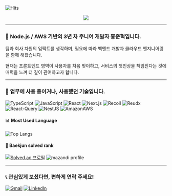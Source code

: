 ![Hits](https://hits.seeyoufarm.com/api/count/incr/badge.svg?url=https%3A%2F%2Fgithub.com%2Fato-m-a&count_bg=%2379C83D&title_bg=%23555555&icon=&icon_color=%23E7E7E7&title=hits&edge_flat=false)

<!-- Hello -->
<div align="center">
  <a href="https://ato-m-a.me">
    <img src="https://capsule-render.vercel.app/api?type=soft&color=auto&height=100&section=header&text=👋%20Hi%20there&fontSize=50&animation=blinking" />
  </a>
</div>

<hr />

### 👋 Node.js / AWS 기반의 3년 차 주니어 개발자 홍준혁입니다.

팀과 회사 차원의 임팩트를 생각하며, 필요에 따라 백엔드 개발과 클라우드 엔지니어링을 함께 해왔습니다.

현재는 프론트엔드 영역이 사용자를 처음 맞이하고, 서비스의 첫인상을 책임진다는 것에 매력을 느껴 더 깊이 관여하고자 합니다.

<hr />

<!-- Tech Stack -->
### 🌟 업무에 사용 중이거나, 사용했던 기술입니다.

![TypeScript](https://img.shields.io/badge/TypeScript-language-007ACC?logo=TypeScript)
![JavaScript](https://img.shields.io/badge/JavaScript-language-F7DF1E?logo=JavaScript)
![React](https://img.shields.io/badge/React-frontend-61DAFB?logo=React)
![Next.js](https://img.shields.io/badge/Next.js-frontend-000000?logo=Next.js)
![Recoil](https://img.shields.io/badge/Recoil-state-3577E5?logo=Recoil)
![Reudx](https://img.shields.io/badge/Redux-state-764ABC?logo=Redux)
![React-Query](https://img.shields.io/badge/React%20Query-state-EF4444?logo=React-Query)
![NestJS](https://img.shields.io/badge/NestJS-backend-E0234D?logo=NestJS)
![AmazonAWS](https://img.shields.io/badge/AmazonAWS-cloud-FF9900?logo=AmazonAWS)

#### 📊 Most Used Language
![Top Langs](https://github-readme-stats.vercel.app/api/top-langs/?username=ato-m-a&layout=compact&theme=tokyonight)

#### 🏅 Baekjun solved rank
[![Solved.ac 프로필](http://mazassumnida.wtf/api/v2/generate_badge?boj=hjh2979)](https://solved.ac/hjh2979)
![mazandi profile](http://mazandi.herokuapp.com/api?handle=hjh2979&theme=dark)

<hr />

<!-- Contact -->
### 📞 관심있게 보셨다면, 편하게 연락 주세요!

[![Gmail](https://img.shields.io/badge/%20-Send%20Mail-black?color=14171A&labelColor=ef5350&logo=gmail&logoColor=ffffff)](mailto:atomjh0295@gmail.com)
[![LinkedIn](https://img.shields.io/badge/%20-LinkedIn-black?color=14171A&labelColor=0077b5&logo=linkedin&logoColor=ffffff)](https://www.linkedin.com/in/hongjunhyuk/)
